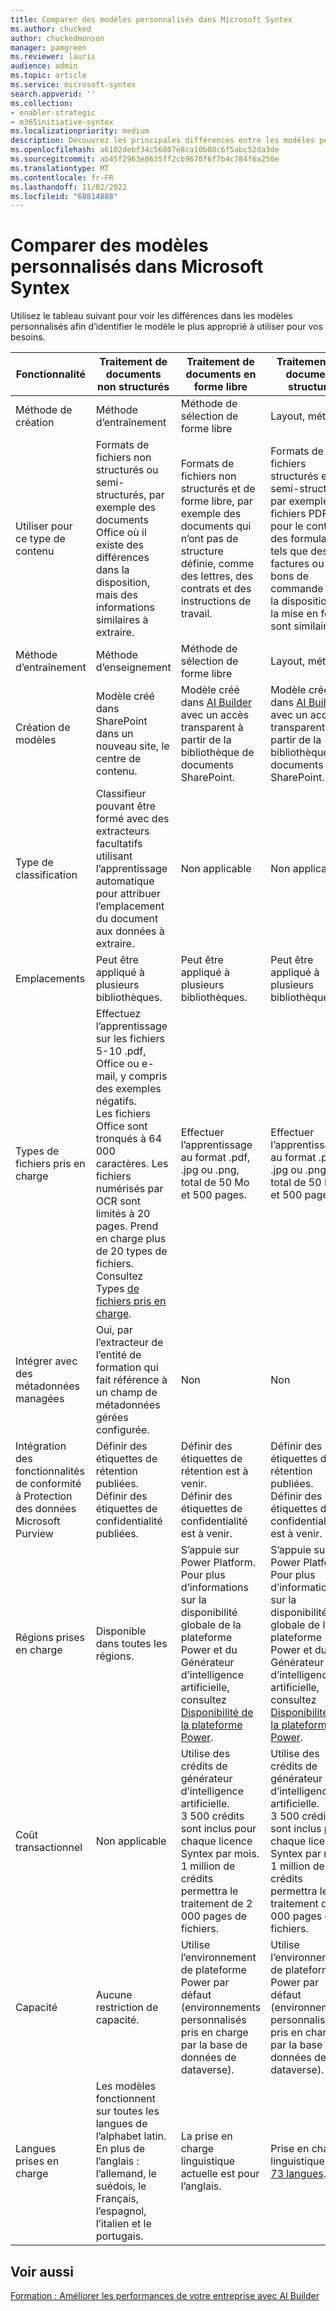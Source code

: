 ```yaml
---
title: Comparer des modèles personnalisés dans Microsoft Syntex
ms.author: chucked
author: chuckedmonson
manager: pamgreen
ms.reviewer: lauris
audience: admin
ms.topic: article
ms.service: microsoft-syntex
search.appverid: ''
ms.collection:
- enabler-strategic
- m365initiative-syntex
ms.localizationpriority: medium
description: Découvrez les principales différences entre les modèles personnalisés dans Microsoft Syntex.
ms.openlocfilehash: a6102debf34c56807e8ca10b08c6f5abc52da3de
ms.sourcegitcommit: ab45f2963e0635ff2cb9670f6f7b4c784f6a250e
ms.translationtype: MT
ms.contentlocale: fr-FR
ms.lasthandoff: 11/02/2022
ms.locfileid: "68814888"
---
```

# <a name="compare-custom-models-in-microsoft-syntex"></a>Comparer des modèles personnalisés dans Microsoft Syntex 

Utilisez le tableau suivant pour voir les différences dans les modèles personnalisés afin d’identifier le modèle le plus approprié à utiliser pour vos besoins.

| Fonctionnalité | Traitement de documents non structurés | Traitement de documents en forme libre | Traitement de document structuré |
| ------- | ------- | ------- | ------- |
| Méthode de création | Méthode d’entraînement | Méthode de sélection de forme libre | Layout, méthode |
| Utiliser pour ce type de contenu | Formats de fichiers non structurés ou semi-structurés, par exemple des documents Office où il existe des différences dans la disposition, mais des informations similaires à extraire. | Formats de fichiers non structurés et de forme libre, par exemple des documents qui n’ont pas de structure définie, comme des lettres, des contrats et des instructions de travail. | Formats de fichiers structurés et semi-structurés, par exemple des fichiers PDF pour le contenu des formulaires tels que des factures ou des bons de commande dont la disposition et la mise en forme sont similaires. |
| Méthode d’entraînement | Méthode d’enseignement | Méthode de sélection de forme libre | Layout, méthode |
| Création de modèles | Modèle créé dans SharePoint dans un nouveau site, le centre de contenu.  | Modèle créé dans [AI Builder](/ai-builder/overview) avec un accès transparent à partir de la bibliothèque de documents SharePoint.| Modèle créé dans [AI Builder](/ai-builder/overview) avec un accès transparent à partir de la bibliothèque de documents SharePoint. |
| Type de classification | Classifieur pouvant être formé avec des extracteurs facultatifs utilisant l’apprentissage automatique pour attribuer l’emplacement du document aux données à extraire. | Non applicable | Non applicable |
| Emplacements | Peut être appliqué à plusieurs bibliothèques. | Peut être appliqué à plusieurs bibliothèques. | Peut être appliqué à plusieurs bibliothèques. |
| Types de fichiers pris en charge | Effectuez l’apprentissage sur les fichiers 5-10 .pdf, Office ou e-mail, y compris des exemples négatifs.<br>Les fichiers Office sont tronqués à 64 000 caractères. Les fichiers numérisés par OCR sont limités à 20 pages. Prend en charge plus de 20 types de fichiers. Consultez Types [de fichiers pris en charge](requirements-and-limitations.md#unstructured-document-processing).  | Effectuer l’apprentissage au format .pdf, .jpg ou .png, total de 50 Mo et 500 pages. | Effectuer l’apprentissage au format .pdf, .jpg ou .png, total de 50 Mo et 500 pages. |
| Intégrer avec des métadonnées managées | Oui, par l’extracteur de l’entité de formation qui fait référence à un champ de métadonnées gérées configurée. | Non | Non |
| Intégration des fonctionnalités de conformité à Protection des données Microsoft Purview | Définir des étiquettes de rétention publiées.<br>Définir des étiquettes de confidentialité publiées. | Définir des étiquettes de rétention est à venir. <br>Définir des étiquettes de confidentialité est à venir. | Définir des étiquettes de rétention publiées. <br>Définir des étiquettes de confidentialité est à venir. |
| Régions prises en charge| Disponible dans toutes les régions. | S’appuie sur Power Platform. Pour plus d’informations sur la disponibilité globale de la plateforme Power et du Générateur d’intelligence artificielle, consultez [Disponibilité de la plateforme Power](https://dynamics.microsoft.com/geographic-availability/). | S’appuie sur Power Platform. Pour plus d’informations sur la disponibilité globale de la plateforme Power et du Générateur d’intelligence artificielle, consultez [Disponibilité de la plateforme Power](https://dynamics.microsoft.com/geographic-availability/). |
| Coût transactionnel | Non applicable | Utilise des crédits de générateur d’intelligence artificielle.<br>3 500 crédits sont inclus pour chaque licence Syntex par mois.<br>1 million de crédits permettra le traitement de 2 000 pages de fichiers. | Utilise des crédits de générateur d’intelligence artificielle.<br>3 500 crédits sont inclus pour chaque licence Syntex par mois.<br>1 million de crédits permettra le traitement de 2 000 pages de fichiers. |
| Capacité | Aucune restriction de capacité. | Utilise l’environnement de plateforme Power par défaut (environnements personnalisés pris en charge par la base de données de dataverse). | Utilise l’environnement de plateforme Power par défaut (environnements personnalisés pris en charge par la base de données de dataverse). |
| Langues prises en charge| Les modèles fonctionnent sur toutes les langues de l’alphabet latin. En plus de l’anglais : l’allemand, le suédois, le Français, l’espagnol, l’italien et le portugais. | La prise en charge linguistique actuelle est pour l’anglais. | Prise en charge linguistique pour [73 langues](/ai-builder/form-processing-model-requirements.md#languages-supported). |

## <a name="see-also"></a>Voir aussi

[Formation : Améliorer les performances de votre entreprise avec AI Builder](/training/paths/improve-business-performance-ai-builder/?source=learn)


